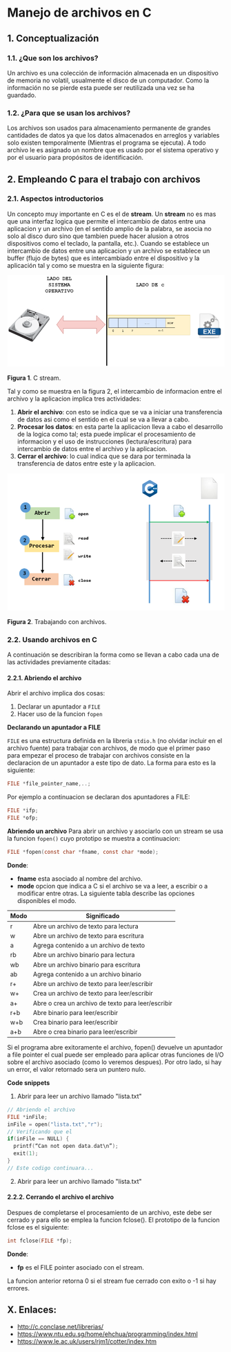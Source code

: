 # Manejo de archivos en C

## 1. Conceptualización

### 1.1. ¿Que son los archivos?

Un archivo es una colección de información almacenada en un dispositivo de memoria no volatil, usualmente el disco de un computador. Como la información no se pierde esta puede ser reutilizada una vez se ha guardado. 

### 1.2. ¿Para que se usan los archivos?

Los archivos son usados para almacenamiento permanente de grandes cantidades de datos ya que los datos almacenados en arreglos y variables solo existen temporalmente (Mientras el programa se ejecuta). A todo archivo le es asignado un nombre que es usado por el sistema operativo y por el usuario para propósitos de identificación.

## 2. Empleando C para el trabajo con archivos

### 2.1. Aspectos introductorios

Un concepto muy importante en C es el de **stream**. Un **stream** no es mas que una interfaz logica que permite el intercambio de datos entre una aplicacion y un archivo (en el sentido amplio de la palabra, se asocia no solo al disco duro sino que tambien puede hacer alusion a otros dispositivos como el teclado, la pantalla, etc.). Cuando se establece un intercambio de datos entre una aplicacion y un archivo se establece un buffer (flujo de bytes) que es intercambiado entre el dispositivo y la aplicación tal y como se muestra en la siguiente figura:

![fig1](./imagenes/file_IO.png)

**Figura 1**. C stream.

Tal y como se muestra en la figura 2, el intercambio de informacion entre el archivo y la aplicacion implica tres actividades:
1. **Abrir el archivo**: con esto se indica que se va a iniciar una transferencia de datos asi como el sentido en el cual se va a llevar a cabo.
2. **Procesar los datos**: en esta parte la aplicacion lleva a cabo el desarrollo de la logica como tal; esta puede implicar el procesamiento de informacion y el uso de instrucciones (lectura/escritura) para intercambio de datos entre el archivo y la aplicacion.
3. **Cerrar el archivo**: lo cual indica que se dara por terminada la transferencia de datos entre este y la aplicacion.

![fig2](./imagenes/procesando_archivos.png)

**Figura 2**. Trabajando con archivos. 

### 2.2. Usando archivos en C

A continuación se describiran la forma como se llevan a cabo cada una de las actividades previamente citadas:

#### 2.2.1. Abriendo el archivo

Abrir el archivo implica dos cosas:
1. Declarar un apuntador a ```FILE```
2. Hacer uso de la funcion ```fopen```

**Declarando un apuntador a FILE**

```FILE``` es una estructura definida en la libreria ```stdio.h``` (no olvidar incluir en el archivo fuente) para trabajar con archivos, de modo que el primer paso para empezar el proceso de trabajar con archivos consiste en la declaracion de un apuntador a este tipo de dato. La forma para esto es la siguiente:

```C
FILE *file_pointer_name,..;
```

Por ejemplo a continuacion se declaran dos apuntadores a FILE:

```C
FILE *ifp;
FILE *ofp;
```
**Abriendo un archivo**
Para abrir un archivo y asociarlo con un stream se usa la funcion ```fopen()``` cuyo prototipo se muestra a continuacion:

```C
FILE *fopen(const char *fname, const char *mode);
```

**Donde**:
* **fname** esta asociado al nombre del archivo.
* **mode** opcion que indica a C si el archivo se va a leer, a escribir o a modificar entre otras. La siguiente tabla describe las opciones disponibles el modo.


| Modo  | Significado |
| ------------- | ------------- |
| r | Abre un archivo de texto para lectura  |
| w  | Abre un archivo de texto para escritura  |
| a  | Agrega contenido a un archivo de texto  |
| rb  | Abre un archivo binario para lectura  |
| wb  | Abre un archivo binario para escritura  |
| ab  | Agrega contenido a un archivo binario |
| r+  | Abre un archivo de texto para leer/escribir  |
| w+ | Crea un archivo de texto para leer/escribir   |
| a+ | Abre o crea un archivo de texto para leer/escribir  |
| r+b | Abre binario para leer/escribir  |
| w+b | Crea binario para leer/escribir  |
| a+b | Abre o crea binario para leer/escribir  |

Si el programa abre exitoramente el archivo, fopen() devuelve un apuntador a file pointer el cual puede ser empleado para aplicar otras funciones de I/O sobre el archivo asociado (como lo veremos despues). Por otro lado, si hay un error, el valor retornado sera un puntero nulo.

**Code snippets**
1. Abrir para leer un archivo llamado "lista.txt"

```C
// Abriendo el archivo
FILE *inFile;
inFile = open("lista.txt","r");
// Verificando que el 
if(inFile == NULL) {
  printf(“Can not open data.dat\n”);
  exit(1);
}
// Este codigo continuara...
```
2. Abrir para leer un archivo llamado "lista.txt"

#### 2.2.2. Cerrando el archivo el archivo
Despues de completarse el procesamiento de un archivo, este debe ser cerrado y para ello se emplea la funcion fclose(). El prototipo de la funcion fclose es el siguiente:

```C
int fclose(FILE *fp);
```

**Donde**:
* **fp** es el FILE pointer asociado con el stream.

La funcion anterior retorna 0 si el stream fue cerrado con exito o -1 si hay errores.





## X. Enlaces:
* http://c.conclase.net/librerias/
* https://www.ntu.edu.sg/home/ehchua/programming/index.html
* https://www.le.ac.uk/users/rjm1/cotter/index.htm
